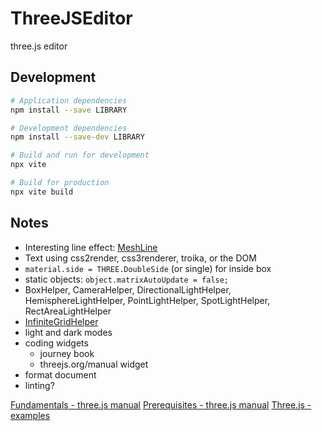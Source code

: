 # ThreeJSEditor

three.js editor

## Development

```bash
# Application dependencies
npm install --save LIBRARY

# Development dependencies
npm install --save-dev LIBRARY

# Build and run for development
npx vite

# Build for production
npx vite build
```

## Notes

- Interesting line effect: [MeshLine](https://github.com/spite/THREE.MeshLine)
- Text using css2render, css3renderer, troika, or the DOM
- `material.side = THREE.DoubleSide` (or single) for inside box
- static objects: `object.matrixAutoUpdate = false;`
- BoxHelper, CameraHelper, DirectionalLightHelper, HemisphereLightHelper, PointLightHelper, SpotLightHelper, RectAreaLightHelper
- [InfiniteGridHelper](https://github.com/Fyrestar/THREE.InfiniteGridHelper)
- light and dark modes
- coding widgets
  - journey book
  - threejs.org/manual widget
- format document
- linting?



[Fundamentals - three.js manual](https://threejs.org/manual/#en/fundamentals)
[Prerequisites - three.js manual](https://threejs.org/manual/#en/prerequisites)
[Three.js - examples](https://stemkoski.github.io/Three.js/)
